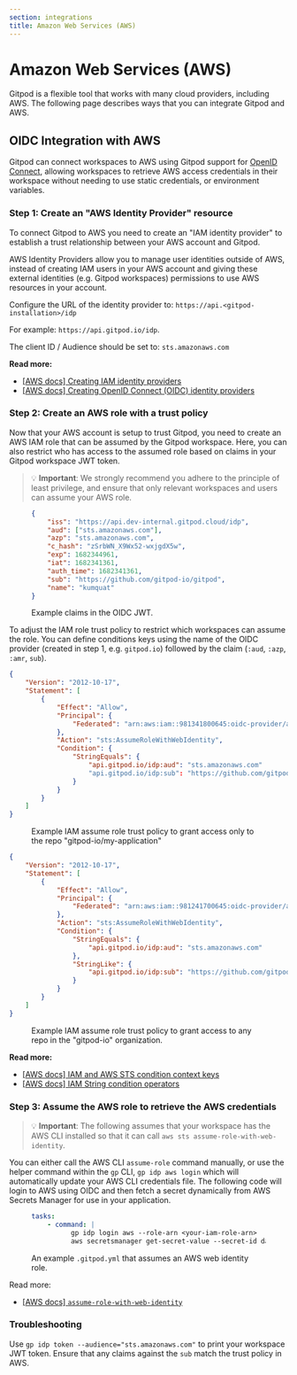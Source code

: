 ```yaml
---
section: integrations
title: Amazon Web Services (AWS)
---
```


# Amazon Web Services (AWS)

Gitpod is a flexible tool that works with many cloud providers, including AWS. The following page describes ways that you can integrate Gitpod and AWS.

## OIDC Integration with AWS

Gitpod can connect workspaces to AWS using Gitpod support for [OpenID Connect](/docs/configure/workspaces/oidc), allowing workspaces to retrieve AWS access credentials in their workspace without needing to use static credentials, or environment variables.

### Step 1: Create an "AWS Identity Provider" resource

To connect Gitpod to AWS you need to create an "IAM identity provider" to establish a trust relationship between your AWS account and Gitpod.

AWS Identity Providers allow you to manage user identities outside of AWS, instead of creating IAM users in your AWS account and giving these external identities (e.g. Gitpod workspaces) permissions to use AWS resources in your account.

Configure the URL of the identity provider to: `https://api.<gitpod-installation>/idp`

For example: `https://api.gitpod.io/idp`.

The client ID / Audience should be set to: `sts.amazonaws.com`

**Read more:**

-   [[AWS docs] Creating IAM identity providers](https://docs.aws.amazon.com/IAM/latest/UserGuide/id_roles_providers_create.html)
-   [[AWS docs] Creating OpenID Connect (OIDC) identity providers](https://docs.aws.amazon.com/IAM/latest/UserGuide/id_roles_providers_create_oidc.html)

### Step 2: Create an AWS role with a trust policy

Now that your AWS account is setup to trust Gitpod, you need to create an AWS IAM role that can be assumed by the Gitpod workspace. Here, you can also restrict who has access to the assumed role based on claims in your Gitpod workspace JWT token.

> 💡 **Important**: We strongly recommend you adhere to the principle of least privilege, and ensure that only relevant workspaces and users can assume your AWS role.

<figure>

```json
{
	"iss": "https://api.dev-internal.gitpod.cloud/idp",
	"aud": ["sts.amazonaws.com"],
	"azp": "sts.amazonaws.com",
	"c_hash": "zSrbWN_X9Wx52-wxjgdX5w",
	"exp": 1682344961,
	"iat": 1682341361,
	"auth_time": 1682341361,
	"sub": "https://github.com/gitpod-io/gitpod",
	"name": "kumquat"
}
```

  <figcaption>
    Example claims in the OIDC JWT.
  </figcaption>
</figure>

To adjust the IAM role trust policy to restrict which workspaces can assume the role. You can define conditions keys using the name of the OIDC provider (created in step 1, e.g. `gitpod.io`) followed by the claim (`:aud`, `:azp`, `:amr`, `sub`).

```json
{
    "Version": "2012-10-17",
    "Statement": [
        {
            "Effect": "Allow",
            "Principal": {
                "Federated": "arn:aws:iam::981341800645:oidc-provider/api.gitpod.io/idp"
            },
            "Action": "sts:AssumeRoleWithWebIdentity",
            "Condition": {
                "StringEquals": {
                    "api.gitpod.io/idp:aud": "sts.amazonaws.com"
                    "api.gitpod.io/idp:sub": "https://github.com/gitpod-io/my-application"
                }
            }
        }
    ]
}
```

<figure>
<figcaption>
    Example IAM assume role trust policy to grant access only to the repo "gitpod-io/my-application"
  </figcaption>
</figure>

```json
{
	"Version": "2012-10-17",
	"Statement": [
		{
			"Effect": "Allow",
			"Principal": {
				"Federated": "arn:aws:iam::981241700645:oidc-provider/api.gitpod.io/idp"
			},
			"Action": "sts:AssumeRoleWithWebIdentity",
			"Condition": {
				"StringEquals": {
					"api.gitpod.io/idp:aud": "sts.amazonaws.com"
				},
				"StringLike": {
					"api.gitpod.io/idp:sub": "https://github.com/gitpod-io/*"
				}
			}
		}
	]
}
```

<figure>
<figcaption>
    Example IAM assume role trust policy to grant access to any repo in the "gitpod-io" organization.
  </figcaption>
</figure>

**Read more:**

-   [[AWS docs] IAM and AWS STS condition context keys](https://docs.aws.amazon.com/IAM/latest/UserGuide/reference_policies_iam-condition-keys.html)
-   [[AWS docs] IAM String condition operators](https://docs.aws.amazon.com/IAM/latest/UserGuide/reference_policies_elements_condition_operators.html#Conditions_String)

### Step 3: Assume the AWS role to retrieve the AWS credentials

> 💡 **Important**: The following assumes that your workspace has the AWS CLI installed so that it can call `aws sts assume-role-with-web-identity`.

You can either call the AWS CLI `assume-role` command manually, or use the helper command within the `gp` CLI, `gp idp aws login` which will automatically update your AWS CLI credentials file.
The following code will login to AWS using OIDC and then fetch a secret dynamically from AWS Secrets Manager for use in your application.

<figure>

```yaml
tasks:
    - command: |
          gp idp login aws --role-arn <your-iam-role-arn>
          aws secretsmanager get-secret-value --secret-id database_connection_string --region us-east-1 | jq .SecretString
```

  <figcaption>
    An example <code>.gitpod.yml</code> that assumes an AWS web identity role.
  </figcaption>
</figure>

Read more:

-   [[AWS docs] `assume-role-with-web-identity`](https://docs.aws.amazon.com/cli/latest/reference/sts/assume-role-with-web-identity.html)

### Troubleshooting

Use `gp idp token --audience="sts.amazonaws.com"` to print your workspace JWT token. Ensure that any claims against the `sub` match the trust policy in AWS.
